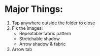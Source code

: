 # Major Things:
1. Tap anywhere outside the folder to close
2. Fix the images:
	* Repeatable fabric pattern
	* Stretchable shadow
	* Arrow shadow & fabric
3. Arrow tab